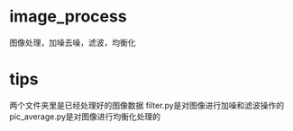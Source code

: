 # image_process
图像处理，加噪去噪，滤波，均衡化

# tips
两个文件夹里是已经处理好的图像数据
filter.py是对图像进行加噪和滤波操作的
pic_average.py是对图像进行均衡化处理的

